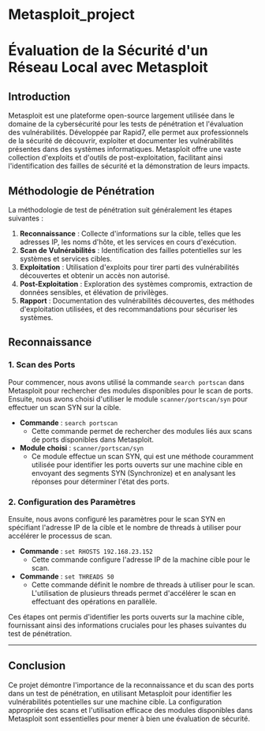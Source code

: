 # Metasploit_project

# Évaluation de la Sécurité d'un Réseau Local avec Metasploit

## Introduction

Metasploit est une plateforme open-source largement utilisée dans le domaine de la cybersécurité pour les tests de pénétration et l'évaluation des vulnérabilités. Développée par Rapid7, elle permet aux professionnels de la sécurité de découvrir, exploiter et documenter les vulnérabilités présentes dans des systèmes informatiques. Metasploit offre une vaste collection d'exploits et d'outils de post-exploitation, facilitant ainsi l'identification des failles de sécurité et la démonstration de leurs impacts.

## Méthodologie de Pénétration

La méthodologie de test de pénétration suit généralement les étapes suivantes :

1. **Reconnaissance** : Collecte d'informations sur la cible, telles que les adresses IP, les noms d'hôte, et les services en cours d'exécution.
2. **Scan de Vulnérabilités** : Identification des failles potentielles sur les systèmes et services cibles.
3. **Exploitation** : Utilisation d'exploits pour tirer parti des vulnérabilités découvertes et obtenir un accès non autorisé.
4. **Post-Exploitation** : Exploration des systèmes compromis, extraction de données sensibles, et élévation de privilèges.
5. **Rapport** : Documentation des vulnérabilités découvertes, des méthodes d'exploitation utilisées, et des recommandations pour sécuriser les systèmes.

## Reconnaissance

### 1. Scan des Ports

Pour commencer, nous avons utilisé la commande `search portscan` dans Metasploit pour rechercher des modules disponibles pour le scan de ports. Ensuite, nous avons choisi d'utiliser le module `scanner/portscan/syn` pour effectuer un scan SYN sur la cible.

- **Commande** : `search portscan`
  - Cette commande permet de rechercher des modules liés aux scans de ports disponibles dans Metasploit.
- **Module choisi** : `scanner/portscan/syn`
  - Ce module effectue un scan SYN, qui est une méthode couramment utilisée pour identifier les ports ouverts sur une machine cible en envoyant des segments SYN (Synchronize) et en analysant les réponses pour déterminer l'état des ports.

### 2. Configuration des Paramètres

Ensuite, nous avons configuré les paramètres pour le scan SYN en spécifiant l'adresse IP de la cible et le nombre de threads à utiliser pour accélérer le processus de scan.

- **Commande** : `set RHOSTS 192.168.23.152`
  - Cette commande configure l'adresse IP de la machine cible pour le scan.
- **Commande** : `set THREADS 50`
  - Cette commande définit le nombre de threads à utiliser pour le scan. L'utilisation de plusieurs threads permet d'accélérer le scan en effectuant des opérations en parallèle.

Ces étapes ont permis d'identifier les ports ouverts sur la machine cible, fournissant ainsi des informations cruciales pour les phases suivantes du test de pénétration.

---

## Conclusion

Ce projet démontre l'importance de la reconnaissance et du scan des ports dans un test de pénétration, en utilisant Metasploit pour identifier les vulnérabilités potentielles sur une machine cible. La configuration appropriée des scans et l'utilisation efficace des modules disponibles dans Metasploit sont essentielles pour mener à bien une évaluation de sécurité.

